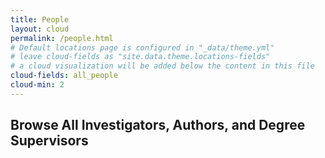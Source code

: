 ```yaml
---
title: People
layout: cloud
permalink: /people.html
# Default locations page is configured in "_data/theme.yml"
# leave cloud-fields as "site.data.theme.locations-fields"
# a cloud visualization will be added below the content in this file
cloud-fields: all_people
cloud-min: 2
---
```


## Browse All Investigators, Authors, and Degree Supervisors